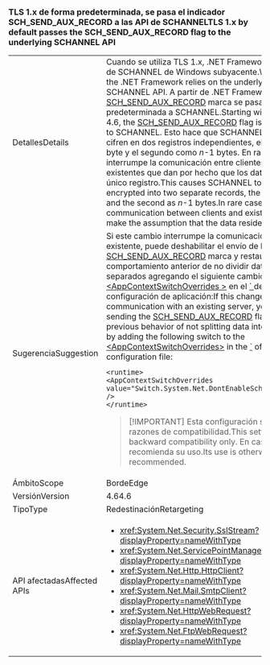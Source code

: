 ### <a name="tls-1x-by-default-passes-the-schsendauxrecord-flag-to-the-underlying-schannel-api"></a><span data-ttu-id="e0900-101">TLS 1.x de forma predeterminada, se pasa el indicador SCH_SEND_AUX_RECORD a las API de SCHANNEL</span><span class="sxs-lookup"><span data-stu-id="e0900-101">TLS 1.x by default passes the SCH_SEND_AUX_RECORD flag to the underlying SCHANNEL API</span></span>

|   |   |
|---|---|
|<span data-ttu-id="e0900-102">Detalles</span><span class="sxs-lookup"><span data-stu-id="e0900-102">Details</span></span>|<span data-ttu-id="e0900-103">Cuando se utiliza TLS 1.x, .NET Framework se basa en la API de SCHANNEL de Windows subyacente.</span><span class="sxs-lookup"><span data-stu-id="e0900-103">When using TLS 1.x, the .NET Framework relies on the underlying Windows SCHANNEL API.</span></span> <span data-ttu-id="e0900-104">A partir de .NET Framework 4.6, la [SCH_SEND_AUX_RECORD](https://msdn.microsoft.com/library/windows/desktop/aa379810.aspx) marca se pasa de forma predeterminada a SCHANNEL.</span><span class="sxs-lookup"><span data-stu-id="e0900-104">Starting with .NET Framework 4.6, the [SCH_SEND_AUX_RECORD](https://msdn.microsoft.com/library/windows/desktop/aa379810.aspx) flag is passed by default to SCHANNEL.</span></span> <span data-ttu-id="e0900-105">Esto hace que SCHANNEL dividir los datos se cifren en dos registros independientes, el primero de un solo byte y el segundo como <em>n</em>-1 bytes. En raras ocasiones, esto interrumpe la comunicación entre clientes y servidores existentes que dan por hecho que los datos residen en un único registro.</span><span class="sxs-lookup"><span data-stu-id="e0900-105">This causes SCHANNEL to split data to be encrypted into two separate records, the first as a single byte and the second as <em>n</em>-1 bytes.In rare cases, this breaks communication between clients and existing servers that make the assumption that the data resides in a single record.</span></span>|
|<span data-ttu-id="e0900-106">Sugerencia</span><span class="sxs-lookup"><span data-stu-id="e0900-106">Suggestion</span></span>|<span data-ttu-id="e0900-107">Si este cambio interrumpe la comunicación con un servidor existente, puede deshabilitar el envío de la [SCH_SEND_AUX_RECORD](https://msdn.microsoft.com/library/windows/desktop/aa379810.aspx) marca y restaurar el comportamiento anterior de no dividir datos en registros separados agregando el siguiente cambio a la [ \<AppContextSwitchOverrides >](~/docs/framework/configure-apps/file-schema/runtime/appcontextswitchoverrides-element.md) en el [ \` ](~/docs/framework/configure-apps/file-schema/runtime/runtime-element.md) de su archivo de configuración de aplicación:</span><span class="sxs-lookup"><span data-stu-id="e0900-107">If this change breaks communication with an existing server, you can disable sending the [SCH_SEND_AUX_RECORD](https://msdn.microsoft.com/library/windows/desktop/aa379810.aspx) flag and restore the previous behavior of not splitting data into separate records by adding the following switch to the [\<AppContextSwitchOverrides>](~/docs/framework/configure-apps/file-schema/runtime/appcontextswitchoverrides-element.md) in the [\`](~/docs/framework/configure-apps/file-schema/runtime/runtime-element.md) of your app configuration file:</span></span><pre><code class="language-xml">&lt;runtime&gt;&#13;&#10;&lt;AppContextSwitchOverrides&#13;&#10;value=&quot;Switch.System.Net.DontEnableSchSendAuxRecord=true&quot; /&gt;&#13;&#10;&lt;/runtime&gt;&#13;&#10;</code></pre> <blockquote> [!IMPORTANT] <span data-ttu-id="e0900-108">Esta configuración se proporciona por razones de compatibilidad.</span><span class="sxs-lookup"><span data-stu-id="e0900-108">This setting is provided for backward compatibility only.</span></span> <span data-ttu-id="e0900-109">En caso contrario, no se recomienda su uso.</span><span class="sxs-lookup"><span data-stu-id="e0900-109">Its use is otherwise not recommended.</span></span></blockquote> |
|<span data-ttu-id="e0900-110">Ámbito</span><span class="sxs-lookup"><span data-stu-id="e0900-110">Scope</span></span>|<span data-ttu-id="e0900-111">Borde</span><span class="sxs-lookup"><span data-stu-id="e0900-111">Edge</span></span>|
|<span data-ttu-id="e0900-112">Versión</span><span class="sxs-lookup"><span data-stu-id="e0900-112">Version</span></span>|<span data-ttu-id="e0900-113">4.6</span><span class="sxs-lookup"><span data-stu-id="e0900-113">4.6</span></span>|
|<span data-ttu-id="e0900-114">Tipo</span><span class="sxs-lookup"><span data-stu-id="e0900-114">Type</span></span>|<span data-ttu-id="e0900-115">Redestinación</span><span class="sxs-lookup"><span data-stu-id="e0900-115">Retargeting</span></span>|
|<span data-ttu-id="e0900-116">API afectadas</span><span class="sxs-lookup"><span data-stu-id="e0900-116">Affected APIs</span></span>|<ul><li><xref:System.Net.Security.SslStream?displayProperty=nameWithType></li><li><xref:System.Net.ServicePointManager?displayProperty=nameWithType></li><li><xref:System.Net.Http.HttpClient?displayProperty=nameWithType></li><li><xref:System.Net.Mail.SmtpClient?displayProperty=nameWithType></li><li><xref:System.Net.HttpWebRequest?displayProperty=nameWithType></li><li><xref:System.Net.FtpWebRequest?displayProperty=nameWithType></li></ul>|

